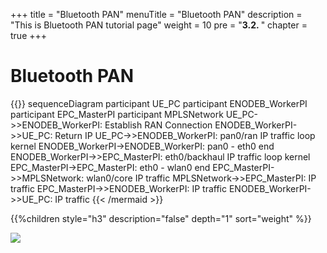 +++
title = "Bluetooth PAN"
menuTitle = "Bluetooth PAN"
description = "This is Bluetooth PAN tutorial page"
weight = 10 
pre = "<b>3.2. </b>"
chapter = true
+++

# Bluetooth PAN

{{<mermaid>}}
sequenceDiagram
    participant UE_PC
    participant ENODEB_WorkerPI
    participant EPC_MasterPI
    participant MPLSNetwork
    UE_PC->>ENODEB_WorkerPI: Establish RAN Connection
    ENODEB_WorkerPI->>UE_PC: Return IP
    UE_PC->>ENODEB_WorkerPI: pan0/ran IP traffic
    loop kernel
        ENODEB_WorkerPI->ENODEB_WorkerPI: pan0 - eth0 
    end
    ENODEB_WorkerPI->>EPC_MasterPI: eth0/backhaul IP traffic
    loop kernel
        EPC_MasterPI->EPC_MasterPI: eth0 - wlan0 
    end
    EPC_MasterPI->>MPLSNetwork: wlan0/core IP traffic
    MPLSNetwork->>EPC_MasterPI: IP traffic
    EPC_MasterPI->>ENODEB_WorkerPI: IP traffic
    ENODEB_WorkerPI->>UE_PC: IP traffic
{{< /mermaid >}}

{{%children style="h3" description="false" depth="1" sort="weight" %}}

![](/images/networks/pan0_pict2.png)
